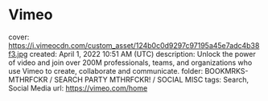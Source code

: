 # Vimeo

cover: https://i.vimeocdn.com/custom_asset/124b0c0d9297c97195a45e7adc4b38f3.jpg
created: April 1, 2022 10:51 AM (UTC)
description: Unlock the power of video and join over 200M professionals, teams, and organizations who use Vimeo to create, collaborate and communicate.
folder: BOOKMRKS-MTHRFCKR / SEARCH PARTY MTHRFCKR! / SOCIAL MISC
tags: Search, Social Media
url: https://vimeo.com/home